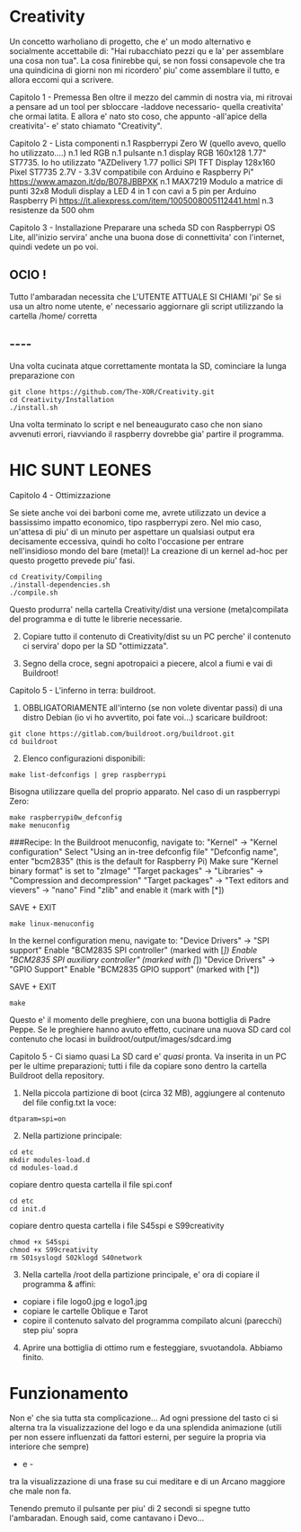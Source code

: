 # Creativity

Un concetto warholiano di progetto, che e' un modo alternativo e socialmente accettabile di:
"Hai rubacchiato pezzi qu e la' per assemblare una cosa non tua".
La cosa finirebbe qui, se non fossi consapevole che tra una quindicina di giorni non mi ricordero'
piu' come assemblare il tutto, e allora eccomi qui a scrivere.

Capitolo 1 - Premessa
Ben oltre il mezzo del cammin di nostra via, mi ritrovai a pensare ad un tool per sbloccare -laddove necessario-
quella creativita' che ormai latita. E allora e' nato sto coso, che appunto -all'apice della creativita'-
e' stato chiamato "Creativity".

Capitolo 2 - Lista componenti
   n.1 Raspberrypi Zero W (quello avevo, quello ho utilizzato....)
   n.1 led RGB
   n.1 pulsante
   n.1 display RGB 160x128 1.77" ST7735. Io ho utilizzato "AZDelivery 1.77 pollici SPI TFT Display 128x160
       Pixel ST7735 2.7V - 3.3V compatibile con Arduino e Raspberry Pi" https://www.amazon.it/dp/B078JBBPXK
   n.1 MAX7219 Modulo a matrice di punti 32x8 Moduli display a LED 4 in 1 con cavi a 5 pin per Arduino 
       Raspberry Pi https://it.aliexpress.com/item/1005008005112441.html
   n.3 resistenze da 500 ohm 

Capitolo 3 - Installazione
Preparare una scheda SD con Raspberrypi OS Lite, all'inizio servira' anche una buona dose di connettivita'
con l'internet, quindi vedete un po voi.
## OCIO !
Tutto l'ambaradan necessita che L'UTENTE ATTUALE SI CHIAMI 'pi'
Se si usa un altro nome utente, e' necessario aggiornare gli script utilizzando la cartella
/home/<nome utente> corretta
## ----

Una volta cucinata atque correttamente montata la SD, cominciare la lunga preparazione con
```
git clone https://github.com/The-XOR/Creativity.git
cd Creativity/Installation
./install.sh
```
Una volta terminato lo script e nel beneaugurato caso che non siano avvenuti errori, riavviando il raspberry
dovrebbe gia' partire il programma. 

# HIC SUNT LEONES
Capitolo 4 - Ottimizzazione

Se siete anche voi dei barboni come me, avrete utilizzato un device a bassissimo impatto economico, tipo raspberrypi zero. Nel mio caso, un'attesa di piu' di un minuto per aspettare un qualsiasi output era decisamente eccessiva, quindi ho colto l'occasione per entrare nell'insidioso mondo del bare (metal)!
La creazione di un kernel ad-hoc per questo progetto prevede piu' fasi.

```
cd Creativity/Compiling
./install-dependencies.sh
./compile.sh
```
Questo produrra' nella cartella Creativity/dist una versione (meta)compilata del programma e di tutte le librerie necessarie. 

2) Copiare tutto il contenuto di Creativity/dist su un PC perche' il contenuto ci servira' dopo per la SD "ottimizzata".

3) Segno della croce, segni apotropaici a piecere, alcol a fiumi e vai di Buildroot!

Capitolo 5 - L'inferno in terra: buildroot.

1) OBBLIGATORIAMENTE all'interno (se non volete diventar passi) di una distro Debian (io vi ho avvertito, poi fate voi...) scaricare buildroot:
```
git clone https://gitlab.com/buildroot.org/buildroot.git
cd buildroot
```

2) Elenco configurazioni disponibili:
```
make list-defconfigs | grep raspberrypi 
```
Bisogna utilizzare quella del proprio apparato. Nel caso di un raspberrypi Zero:
```
make raspberrypi0w_defconfig
make menuconfig
```

###Recipe:
In the Buildroot menuconfig, navigate to:
"Kernel" → "Kernel configuration"
Select "Using an in-tree defconfig file"
"Defconfig name", enter "bcm2835" (this is the default for Raspberry Pi)
Make sure "Kernel binary format" is set to "zImage"
"Target packages" → "Libraries" → "Compression and decompression"
"Target packages" → "Text editors and vievers" → "nano"
Find "zlib" and enable it (mark with [*])

SAVE + EXIT

```
make linux-menuconfig
```
In the kernel configuration menu, navigate to:
"Device Drivers" → "SPI support"
Enable "BCM2835 SPI controller" (marked with [*])
Enable "BCM2835 SPI auxiliary controller" (marked with [*])
"Device Drivers" → "GPIO Support"
Enable "BCM2835 GPIO support" (marked with [*])

SAVE + EXIT

```
make
```
Questo e' il momento delle preghiere, con una buona bottiglia di Padre Peppe.
Se le preghiere hanno avuto effetto, cucinare una nuova SD card col contenuto che locasi in
buildroot/output/images/sdcard.img

Capitolo 5 - Ci siamo quasi
La SD card e' *quasi* pronta. Va inserita in un PC per le ultime preparazioni; tutti i file da copiare sono dentro la cartella Buildroot della repository.
1) Nella piccola partizione di boot (circa 32 MB), aggiungere al contenuto del file config.txt la voce:
```
dtparam=spi=on
```

2) Nella partizione principale:
```
cd etc
mkdir modules-load.d
cd modules-load.d
```
copiare dentro questa cartella il file spi.conf

```
cd etc
cd init.d
```
copiare dentro questa cartella i file S45spi e S99creativity

```
chmod +x S45spi
chmod +x S99creativity
rm S01syslogd S02klogd S40network
```

3) Nella cartella /root della partizione principale, e' ora di copiare il programma & affini:
- copiare i file logo0.jpg e logo1.jpg
- copiare le cartelle Oblique e Tarot
- copire il contenuto salvato del programma compilato alcuni (parecchi) step piu' sopra

4) Aprire una bottiglia di ottimo rum e festeggiare, svuotandola. Abbiamo finito.

# Funzionamento
Non e' che sia tutta sta complicazione...
Ad ogni pressione del tasto ci si alterna tra la visualizzazione del logo e da una splendida animazione
(utili per non essere influenzati da fattori esterni, per seguire la propria via interiore che sempre)

 - e -

tra la visualizzazione di una frase su cui meditare e di un Arcano maggiore che male non fa.

Tenendo premuto il pulsante per piu' di 2 secondi si spegne tutto l'ambaradan.
Enough said, come cantavano i Devo...
